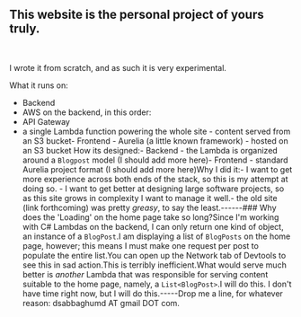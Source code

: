 ## This website is the personal project of yours truly.
<br>

I wrote it from scratch, and as such it is very experimental. 

What it runs on:
- Backend
- AWS on the backend, in this order:
- API Gateway 
- a single Lambda function powering the whole site		- content served from an S3 bucket- Frontend	- Aurelia (a little known framework)	- hosted on an S3 bucket  How its designed:- Backend	- the Lambda is organized around a `Blogpost` model (I should add more here)- Frontend	- standard Aurelia project format (I should add more here)Why I did it:- I want to get more experience across both ends of the stack, so this is my attempt at doing so. - I want to get better at designing large software projects, so as this site grows in complexity I want to manage it well.- the old site (link forthcoming) was pretty _greasy_, to say the least.------### Why does the 'Loading' on the home page take so long?Since I'm working with C# Lambdas on the backend, I can only return one kind of object, an instance of a `BlogPost`.I am displaying a list of `BlogPosts` on the home page, however; this means I must make one request per post to populate the entire list.You can open up the Network tab of Devtools to see this in sad action.This is terribly inefficient.What would serve much better is  _another_  Lambda that was responsible for serving content suitable to the home page, namely, a `List<BlogPost>`.I will do this. I don't have time right now, but I will do this.-----Drop me a line, for whatever reason: dsabbaghumd AT gmail DOT com.

